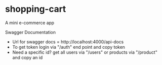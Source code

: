 # shopping-cart
A mini e-commerce app


Swagger Documentation
* Url for swagger docs = http://localhost:4000/api-docs
* To get token login via "/auth" end point and copy token
* Need a specific id? get all users via "/users" or products via "/product" and copy an id




